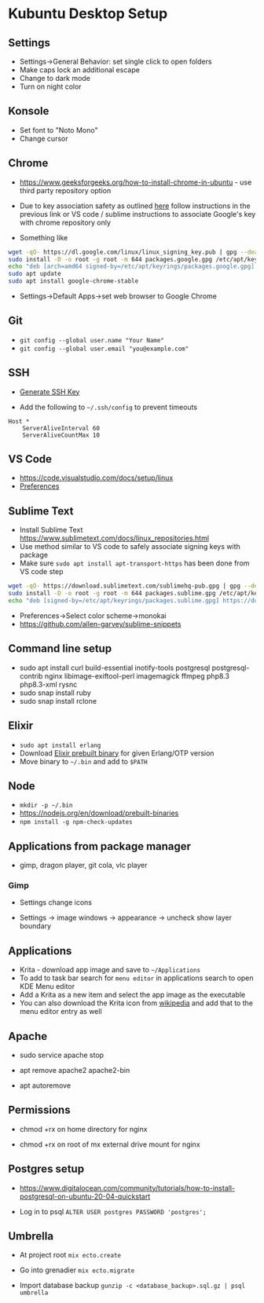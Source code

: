 # Kubuntu Desktop Setup

## Settings

* Settings->General Behavior: set single click to open folders
* Make caps lock an additional escape
* Change to dark mode
* Turn on night color

## Konsole

* Set font to "Noto Mono"
* Change cursor

## Chrome

* https://www.geeksforgeeks.org/how-to-install-chrome-in-ubuntu - use third party repository option

* Due to key association safety as outlined [here](https://askubuntu.com/questions/1286545/what-commands-exactly-should-replace-the-deprecated-apt-key) follow instructions in the previous link or VS code / sublime instructions to associate Google's key with chrome repository only

* Something like
```sh
wget -qO- https://dl.google.com/linux/linux_signing_key.pub | gpg --dearmor > packages.google.gpg
sudo install -D -o root -g root -m 644 packages.google.gpg /etc/apt/keyrings/packages.google.gpg
echo "deb [arch=amd64 signed-by=/etc/apt/keyrings/packages.google.gpg] http://dl.google.com/linux/chrome/deb/ stable main" | sudo tee /etc/apt/sources.list.d/google-chrome.list
sudo apt update
sudo apt install google-chrome-stable
```

* Settings->Default Apps->set web browser to Google Chrome

## Git

* `git config --global user.name "Your Name"`
* `git config --global user.email "you@example.com"`

## SSH

* [Generate SSH Key](https://docs.github.com/en/authentication/connecting-to-github-with-ssh/generating-a-new-ssh-key-and-adding-it-to-the-ssh-agent)

* Add the following to `~/.ssh/config` to prevent timeouts
```
Host *
    ServerAliveInterval 60
    ServerAliveCountMax 10
```

## VS Code

* https://code.visualstudio.com/docs/setup/linux
* [Preferences](https://github.com/allen-garvey/vscode-preferences)

## Sublime Text

* Install Sublime Text https://www.sublimetext.com/docs/linux_repositories.html
* Use method similar to VS code to safely associate signing keys with package
* Make sure `sudo apt install apt-transport-https` has been done from VS code step

```sh
wget -qO- https://download.sublimetext.com/sublimehq-pub.gpg | gpg --dearmor > packages.sublime.gpg
sudo install -D -o root -g root -m 644 packages.sublime.gpg /etc/apt/keyrings/packages.sublime.gpg
echo "deb [signed-by=/etc/apt/keyrings/packages.sublime.gpg] https://download.sublimetext.com/ apt/stable/" | sudo tee /etc/apt/sources.list.d/sublime-text.list
```

* Preferences->Select color scheme->monokai
* https://github.com/allen-garvey/sublime-snippets

## Command line setup

* sudo apt install curl build-essential inotify-tools postgresql postgresql-contrib nginx libimage-exiftool-perl imagemagick ffmpeg php8.3 php8.3-xml rysnc
* sudo snap install ruby
* sudo snap install rclone

## Elixir

* `sudo apt install erlang`
* Download [Elixir prebuilt binary](https://github.com/elixir-lang/elixir/releases) for given Erlang/OTP version
* Move binary to `~/.bin` and add to `$PATH`

## Node

* `mkdir -p ~/.bin`
* https://nodejs.org/en/download/prebuilt-binaries
* `npm install -g npm-check-updates`

## Applications from package manager

* gimp, dragon player, git cola, vlc player

### Gimp

* Settings change icons

* Settings -> image windows -> appearance -> uncheck show layer boundary

## Applications

* Krita - download app image and save to `~/Applications`
* To add to task bar search for `menu editor` in applications search to open KDE Menu editor
* Add a Krita as a new item and select the app image as the executable
* You can also download the Krita icon from [wikipedia](https://en.wikipedia.org/wiki/Krita) and add that to the menu editor entry as well

## Apache

* sudo service apache stop

* apt remove apache2 apache2-bin

* apt autoremove

## Permissions

* chmod +rx on home directory for nginx

* chmod +rx on root of mx external drive mount for nginx

## Postgres setup

* https://www.digitalocean.com/community/tutorials/how-to-install-postgresql-on-ubuntu-20-04-quickstart

* Log in to psql `ALTER USER postgres PASSWORD 'postgres';`

## Umbrella

* At project root `mix ecto.create`

* Go into grenadier `mix ecto.migrate` 

* Import database backup `gunzip -c <database_backup>.sql.gz | psql umbrella`


